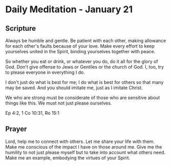 # Daily Meditation - January 21

## Scripture

Always be humble and gentle. Be patient with each other, making allowance for
each other's faults because of your love. Make every effort to keep yourselves
united in the Spirit, binding yourselves together with peace.

So whether you eat or drink, or whatever you do, do it all for the glory of God.
Don't give offense to Jews or Gentiles or the church of God. I, too, try to
please everyone in everything I do. 

I don't just do what is best for me; I do what is best for others so that many
may be saved. And you should imitate me, just as I imitate Christ.

We who are strong must be considerate of those who are sensitive about things
like this. We must not just please ourselves.


Ep 4:2, 1 Co 10:31, Ro 15:1


## Prayer

Lord, help me to connect with others.  Let me share your life with them.
Make me conscious of the impact I have on those around me.  Give me the humility to
not just please myself but to take into account what others need.  Make me an
example, embodying the virtues of your Spirit.


